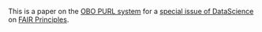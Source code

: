 This is a paper on the [OBO PURL system](https://github.com/OBOFoundry/purl.obolibrary.org) for a [special issue of DataScience](https://datasciencehub.net/fair) on [FAIR Principles](https://www.go-fair.org/fair-principles/).
